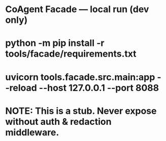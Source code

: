 # CoAgent Facade — local run (dev only)
#   python -m pip install -r tools/facade/requirements.txt
#   uvicorn tools.facade.src.main:app --reload --host 127.0.0.1 --port 8088
# NOTE: This is a stub. Never expose without auth & redaction middleware.

